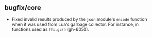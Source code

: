 ## bugfix/core

* Fixed invalid results produced by the `json` module's `encode` function when it
  was used from Lua's garbage collector. For instance, in functions used as
  `ffi.gc()` (gh-6050).
